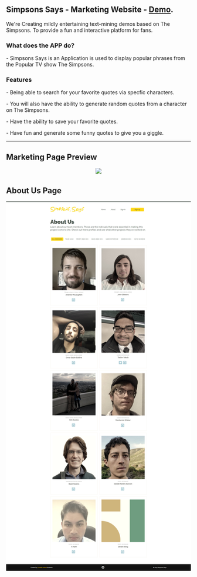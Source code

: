 <p><h2>Simpsons Says - Marketing Website - <a href="https://taslimy.github.io/marketing">Demo</a>.</h2></p>

<p>We're Creating mildly entertaining text-mining demos based on The Simpsons. To provide a fun and interactive platform for fans.</p>

<h3>What does the APP do?</h3>
<p>- Simpsons Says is an Application is used to display popular phrases from the Popular TV show The Simpsons.</p>

<h3>Features</h3>
<p>- Being able to search for your favorite quotes via specfic characters.</p>
<p>- You will also have the ability to generate random quotes from a character on The Simpsons.</p>
<p>- Have the ability to save your favorite quotes.</p>
<p>- Have fun and generate some funny quotes to give you a giggle.</p>

***

<h2>Marketing Page Preview</h2>
<p align="center"> <img src="https://raw.githubusercontent.com/simpson* says/buildweek3-simpsons-says-tas/master/design-file/sample-design.png" /> </p>

<h2>About Us Page</h2>
<p align="center"> <img src="https://raw.githubusercontent.com/simpson-says/buildweek3-simpsons-says-tas/master/design-file/about-design.jpg" /> </p>
